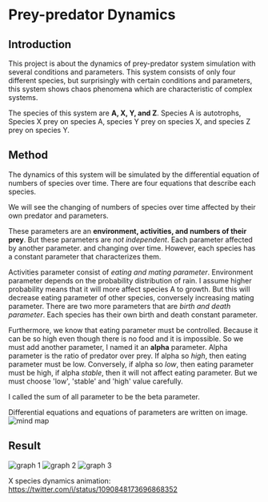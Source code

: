 # Prey-predator Dynamics

## Introduction
This project is about the dynamics of prey-predator system simulation with several conditions and parameters. This system consists of only four different species, but surprisingly with certain conditions and parameters, this system shows chaos phenomena which are characteristic of complex systems.

The species of this system are **A, X, Y, and Z**. Species A is autotrophs, Species X prey on species A, species Y prey on species X, and species Z prey on species Y. 

## Method
The dynamics of this system will be simulated by the differential equation of numbers of species over time. There are four equations that describe each species.

We will see the changing of numbers of species over time affected by their own predator and parameters.

These parameters are an **environment, activities, and numbers of their prey**. But these parameters are *not independent*. Each parameter affected by another parameter. and changing over time. However, each species has a constant parameter that characterizes them.

Activities parameter consist of *eating and mating parameter*. Environment parameter depends on the probability distribution of rain. I assume higher probability means that it will more affect species A to growth. But this will decrease eating parameter of other species, conversely increasing mating parameter. There are two more parameters that are *birth and death parameter*. Each species has their own birth and death constant parameter. 

Furthermore, we know that eating parameter must be controlled. Because it can be so high even though there is no food and it is impossible. So we must add another parameter, I named it an **alpha** parameter. Alpha parameter is the ratio of predator over prey. If alpha so *high*, then eating parameter must be low. Conversely, if alpha so *low*, then eating parameter must be high, if alpha *stable*, then it will not affect eating parameter. But we must choose 'low', 'stable' and 'high' value carefully.

I called the sum of all parameter to be the beta parameter.

Differential equations and equations of parameters are written on image.
![mind map](https://pbs.twimg.com/media/DyN1S5JVYAA2Mf1.jpg:large)

## Result

![graph 1](https://pbs.twimg.com/media/DyN3Yq_V4AAYFDN.jpg:large)
![graph 2](https://pbs.twimg.com/media/DyN36QhUwAAqwLk.jpg:large)
![graph 3](https://pbs.twimg.com/media/DyN4GuAVYAAOQJi.jpg:large)

X species dynamics animation: https://twitter.com/i/status/1090848173696868352
